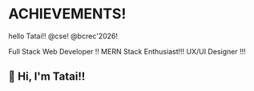 # ACHIEVEMENTS!
hello Tatai!!
@cse!
@bcrec'2026!
<!DOCTYPE html>

Full Stack Web Developer !!
MERN Stack Enthusiast!!!
UX/UI Designer !!!

## 👋 Hi, I'm Tatai!!

